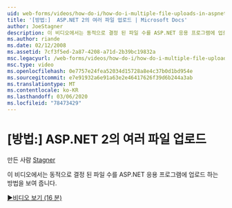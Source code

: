 ```yaml
---
uid: web-forms/videos/how-do-i/how-do-i-multiple-file-uploads-in-aspnet-2
title: '[방법:]  ASP.NET 2의 여러 파일 업로드 | Microsoft Docs'
author: JoeStagner
description: 이 비디오에서는 동적으로 결정 된 파일 수를 ASP.NET 응용 프로그램에 업로드 하는 방법을 보여 줍니다.
ms.author: riande
ms.date: 02/12/2008
ms.assetid: 7cf3f5ed-2a87-4208-a71d-2b39bc19832a
msc.legacyurl: /web-forms/videos/how-do-i/how-do-i-multiple-file-uploads-in-aspnet-2
msc.type: video
ms.openlocfilehash: 0e7757e24fea52034d15728a8e4c37b0d1bd954e
ms.sourcegitcommit: e7e91932a6e91a63e2e46417626f39d6b244a3ab
ms.translationtype: MT
ms.contentlocale: ko-KR
ms.lasthandoff: 03/06/2020
ms.locfileid: "78473429"
---
```

# <a name="how-do-i--multiple-file-uploads-in-aspnet2"></a>[방법:]  ASP.NET 2의 여러 파일 업로드

만든 사람 [Stagner](https://github.com/JoeStagner)

이 비디오에서는 동적으로 결정 된 파일 수를 ASP.NET 응용 프로그램에 업로드 하는 방법을 보여 줍니다.

[&#9654;비디오 보기 (16 분)](https://channel9.msdn.com/Blogs/ASP-NET-Site-Videos/how-do-i-multiple-file-uploads-in-aspnet-2)
